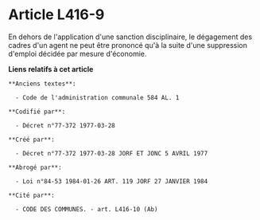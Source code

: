 # Article L416-9

En dehors de l'application d'une sanction disciplinaire, le dégagement des cadres d'un agent ne peut être prononcé qu'à la
suite d'une suppression d'emploi décidée par mesure d'économie.

**Liens relatifs à cet article**

	**Anciens textes**:

	  - Code de l'administration communale 584 AL. 1

	**Codifié par**:

	  - Décret n°77-372 1977-03-28

	**Créé par**:

	  - Décret n°77-372 1977-03-28 JORF ET JONC 5 AVRIL 1977

	**Abrogé par**:

	  - Loi n°84-53 1984-01-26 ART. 119 JORF 27 JANVIER 1984

	**Cité par**:

	  - CODE DES COMMUNES. - art. L416-10 (Ab)
